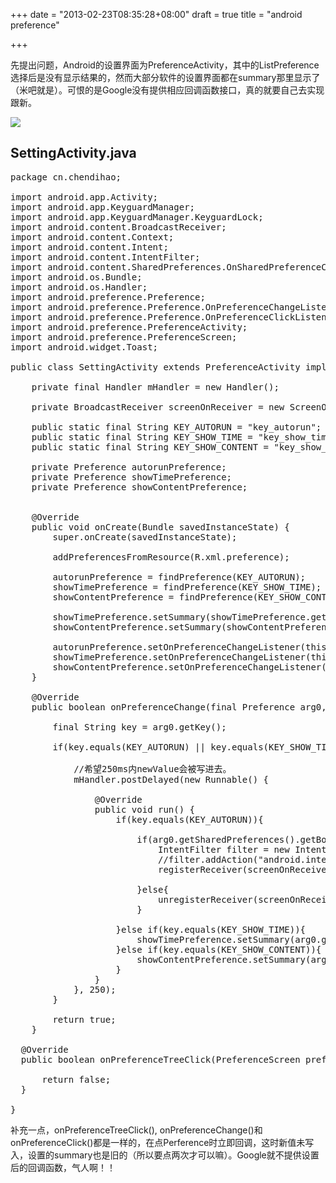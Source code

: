 +++
date = "2013-02-23T08:35:28+08:00"
draft = true
title = "android preference"

+++



先提出问题，Android的设置界面为PreferenceActivity，其中的ListPreference选择后是没有显示结果的，然而大部分软件的设置界面都在summary那里显示了（米吧就是）。可恨的是Google没有提供相应回调函数接口，真的就要自己去实现跟新。

![](/images/preference-activity.png)


## SettingActivity.java

<pre>
package cn.chendihao;

import android.app.Activity;
import android.app.KeyguardManager;
import android.app.KeyguardManager.KeyguardLock;
import android.content.BroadcastReceiver;
import android.content.Context;
import android.content.Intent;
import android.content.IntentFilter;
import android.content.SharedPreferences.OnSharedPreferenceChangeListener;
import android.os.Bundle;
import android.os.Handler;
import android.preference.Preference;
import android.preference.Preference.OnPreferenceChangeListener;
import android.preference.Preference.OnPreferenceClickListener;
import android.preference.PreferenceActivity;
import android.preference.PreferenceScreen;
import android.widget.Toast;

public class SettingActivity extends PreferenceActivity implements OnPreferenceChangeListener{
	
	private final Handler mHandler = new Handler();
	
	private BroadcastReceiver screenOnReceiver = new ScreenOnReceiver();
	
    public static final String KEY_AUTORUN = &quot;key_autorun&quot;;
    public static final String KEY_SHOW_TIME = &quot;key_show_time&quot;;
    public static final String KEY_SHOW_CONTENT = &quot;key_show_content&quot;;
    
    private Preference autorunPreference;
    private Preference showTimePreference;
    private Preference showContentPreference;
    
    
    @Override
    public void onCreate(Bundle savedInstanceState) {
        super.onCreate(savedInstanceState);
       
        addPreferencesFromResource(R.xml.preference);

        autorunPreference = findPreference(KEY_AUTORUN);
        showTimePreference = findPreference(KEY_SHOW_TIME);
        showContentPreference = findPreference(KEY_SHOW_CONTENT);

        showTimePreference.setSummary(showTimePreference.getSharedPreferences().getString(KEY_SHOW_TIME, &quot;&quot;));
        showContentPreference.setSummary(showContentPreference.getSharedPreferences().getString(KEY_SHOW_CONTENT, &quot;&quot;));
        
        autorunPreference.setOnPreferenceChangeListener(this);
        showTimePreference.setOnPreferenceChangeListener(this);
        showContentPreference.setOnPreferenceChangeListener(this);
    }

	@Override
	public boolean onPreferenceChange(final Preference arg0, Object arg1) {
	
		final String key = arg0.getKey();
		
		if(key.equals(KEY_AUTORUN) || key.equals(KEY_SHOW_TIME) || key.equals(KEY_SHOW_CONTENT)){
		
	        //希望250ms内newValue会被写进去。
	        mHandler.postDelayed(new Runnable() {
	
	            @Override
	            public void run() {
	            	if(key.equals(KEY_AUTORUN)){
	            		
	            		if(arg0.getSharedPreferences().getBoolean(KEY_AUTORUN, false)){
		    	        	IntentFilter filter = new IntentFilter(Intent.ACTION_SCREEN_ON); 
		    	        	//filter.addAction(&quot;android.intent.action.SCREEN_OFF&quot;); 
		    	        	registerReceiver(screenOnReceiver, filter); 

	            		}else{
	            			unregisterReceiver(screenOnReceiver);
	            		}

	            	}else if(key.equals(KEY_SHOW_TIME)){
	        	        showTimePreference.setSummary(arg0.getSharedPreferences().getString(KEY_SHOW_TIME, &quot;&quot;));
	        		}else if(key.equals(KEY_SHOW_CONTENT)){
	        			showContentPreference.setSummary(arg0.getSharedPreferences().getString(KEY_SHOW_CONTENT, &quot;&quot;));
	        		}
	            }
	        }, 250);
		}
        
        return true;        
	}
	
  @Override
  public boolean onPreferenceTreeClick(PreferenceScreen preferenceScreen, Preference preference) {

      return false;
  }
    
}
</pre>

补充一点，onPreferenceTreeClick(), onPreferenceChange()和onPreferenceClick()都是一样的，在点Perference时立即回调，这时新值未写入，设置的summary也是旧的（所以要点两次才可以嘛）。Google就不提供设置后的回调函数，气人啊！！